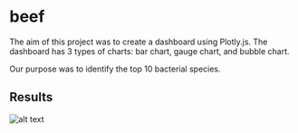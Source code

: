 # beef

The aim of this project was to create a dashboard using Plotly.js.
The dashboard has 3 types of charts: bar chart, gauge chart, and bubble chart.

Our purpose was to identify the top 10 bacterial species.

## Results

![alt text](https://github.com/coconnell022/BB_pages/blob/main/1.png?raw=true)
